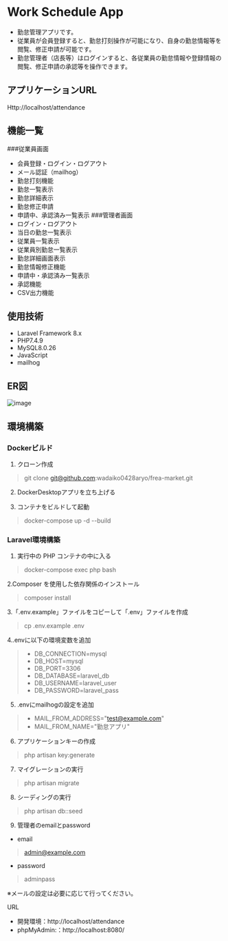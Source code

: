 # Work Schedule App
- 勤怠管理アプリです。
- 従業員が会員登録すると、勤怠打刻操作が可能になり、自身の勤怠情報等を閲覧、修正申請が可能です。
- 勤怠管理者（店長等）はログインすると、各従業員の勤怠情報や登録情報の閲覧、修正申請の承認等を操作できます。

## アプリケーションURL
Http://localhost/attendance

## 機能一覧
###従業員画面
- 会員登録・ログイン・ログアウト
- メール認証（mailhog）
- 勤怠打刻機能
- 勤怠一覧表示
- 勤怠詳細表示
- 勤怠修正申請
- 申請中、承認済み一覧表示
###管理者画面
- ログイン・ログアウト
- 当日の勤怠一覧表示
- 従業員一覧表示
- 従業員別勤怠一覧表示
- 勤怠詳細画面表示
- 勤怠情報修正機能
- 申請中・承認済み一覧表示
- 承認機能
- CSV出力機能

## 使用技術
- Laravel Framework 8.x
- PHP7.4.9
- MySQL8.0.26
- JavaScript
- mailhog

## ER図
![image](https://github.com/user-attachments/assets/f53317ae-f621-46a1-8ffd-fe5b9449b853)


## 環境構築
### Dockerビルド

1. クローン作成
> git clone git@github.com:wadaiko0428aryo/frea-market.git

2. DockerDesktopアプリを立ち上げる

3. コンテナをビルドして起動
> docker-compose up -d --build

### Laravel環境構築
1. 実行中の PHP コンテナの中に入る
> docker-compose exec php bash

2.Composer を使用した依存関係のインストール
> composer install

3.「.env.example」ファイルをコピーして「.env」ファイルを作成
> cp .env.example .env

4..envに以下の環境変数を追加
> - DB_CONNECTION=mysql
> - DB_HOST=mysql
> - DB_PORT=3306
> - DB_DATABASE=laravel_db
> - DB_USERNAME=laravel_user
> - DB_PASSWORD=laravel_pass

5. .envにmailhogの設定を追加
> - MAIL_FROM_ADDRESS="test@example.com"
> - MAIL_FROM_NAME="勤怠アプリ"

6. アプリケーションキーの作成
> php artisan key:generate

7. マイグレーションの実行
> php artisan migrate

8. シーディングの実行
> php artisan db::seed

9. 管理者のemailとpassword
- email
> admin@example.com
- password
> adminpass


※メールの設定は必要に応じて行ってください。



URL
- 開発環境：http://localhost/attendance
- phpMyAdmin:：http://localhost:8080/
